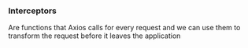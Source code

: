 ### Interceptors 

Are functions that Axios calls for every request and we can use them to transform the request before it leaves the application